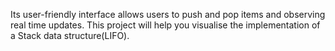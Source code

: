 Its user-friendly interface allows users to push and pop items and observing real time updates.
This project will help you visualise the implementation of a Stack data structure(LIFO). 
